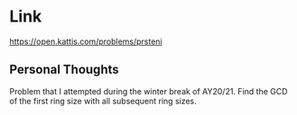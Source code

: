 # Link

https://open.kattis.com/problems/prsteni

## Personal Thoughts

Problem that I attempted during the winter break of AY20/21. Find the GCD of the first ring size with all subsequent ring sizes.

